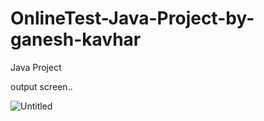 # OnlineTest-Java-Project-by-ganesh-kavhar
Java Project


output screen..

![Untitled](https://user-images.githubusercontent.com/20369800/55401677-1c894600-556f-11e9-9a77-64326fa1035e.png)
